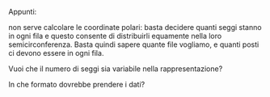 Appunti:

non serve calcolare le coordinate polari: basta decidere quanti seggi
stanno in ogni fila e questo consente di distribuirli equamente nella
loro semicirconferenza. Basta quindi sapere quante file vogliamo, e
quanti posti ci devono essere in ogni fila.

Vuoi che il numero di seggi sia variabile nella rappresentazione?

In che formato dovrebbe prendere i dati?